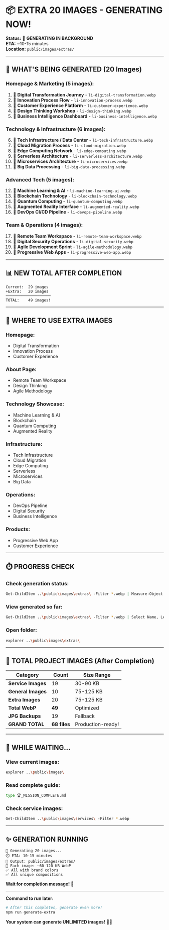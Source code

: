 # 📦 EXTRA 20 IMAGES - GENERATING NOW!

**Status:** 🔄 **GENERATING IN BACKGROUND**  
**ETA:** ~10-15 minutes  
**Location:** `public/images/extras/`

---

## 🎨 **WHAT'S BEING GENERATED (20 Images)**

### **Homepage & Marketing (5 images):**

1. 🔄 **Digital Transformation Journey** - `li-digital-transformation.webp`
2. 🔄 **Innovation Process Flow** - `li-innovation-process.webp`
3. 🔄 **Customer Experience Platform** - `li-customer-experience.webp`
4. 🔄 **Design Thinking Workshop** - `li-design-thinking.webp`
5. 🔄 **Business Intelligence Dashboard** - `li-business-intelligence.webp`

### **Technology & Infrastructure (6 images):**

6. 🔄 **Tech Infrastructure / Data Center** - `li-tech-infrastructure.webp`
7. 🔄 **Cloud Migration Process** - `li-cloud-migration.webp`
8. 🔄 **Edge Computing Network** - `li-edge-computing.webp`
9. 🔄 **Serverless Architecture** - `li-serverless-architecture.webp`
10. 🔄 **Microservices Architecture** - `li-microservices.webp`
11. 🔄 **Big Data Processing** - `li-big-data-processing.webp`

### **Advanced Tech (5 images):**

12. 🔄 **Machine Learning & AI** - `li-machine-learning-ai.webp`
13. 🔄 **Blockchain Technology** - `li-blockchain-technology.webp`
14. 🔄 **Quantum Computing** - `li-quantum-computing.webp`
15. 🔄 **Augmented Reality Interface** - `li-augmented-reality.webp`
16. 🔄 **DevOps CI/CD Pipeline** - `li-devops-pipeline.webp`

### **Team & Operations (4 images):**

17. 🔄 **Remote Team Workspace** - `li-remote-team-workspace.webp`
18. 🔄 **Digital Security Operations** - `li-digital-security.webp`
19. 🔄 **Agile Development Sprint** - `li-agile-methodology.webp`
20. 🔄 **Progressive Web Apps** - `li-progressive-web-app.webp`

---

## 📊 **NEW TOTAL AFTER COMPLETION**

```
Current:  29 images
+Extra:   20 images
────────────────────
TOTAL:    49 images!
```

---

## 🎯 **WHERE TO USE EXTRA IMAGES**

### **Homepage:**

- Digital Transformation
- Innovation Process
- Customer Experience

### **About Page:**

- Remote Team Workspace
- Design Thinking
- Agile Methodology

### **Technology Showcase:**

- Machine Learning & AI
- Blockchain
- Quantum Computing
- Augmented Reality

### **Infrastructure:**

- Tech Infrastructure
- Cloud Migration
- Edge Computing
- Serverless
- Microservices
- Big Data

### **Operations:**

- DevOps Pipeline
- Digital Security
- Business Intelligence

### **Products:**

- Progressive Web App
- Customer Experience

---

## ⏱️ **PROGRESS CHECK**

### **Check generation status:**

```bash
Get-ChildItem ..\public\images\extras\ -Filter *.webp | Measure-Object
```

### **View generated so far:**

```bash
Get-ChildItem ..\public\images\extras\ -Filter *.webp | Select Name, Length
```

### **Open folder:**

```bash
explorer ..\public\images\extras\
```

---

## 🎊 **TOTAL PROJECT IMAGES (After Completion)**

| Category           | Count        | Size Range        |
| ------------------ | ------------ | ----------------- |
| **Service Images** | 19           | 30-90 KB          |
| **General Images** | 10           | 75-125 KB         |
| **Extra Images**   | 20           | 75-125 KB         |
| **Total WebP**     | **49**       | Optimized         |
| **JPG Backups**    | 19           | Fallback          |
| **GRAND TOTAL**    | **68 files** | Production-ready! |

---

## 🚀 **WHILE WAITING...**

### **View current images:**

```bash
explorer ..\public\images\
```

### **Read complete guide:**

```bash
type 🏆_MISSION_COMPLETE.md
```

### **Check service images:**

```bash
Get-ChildItem ..\public\images\services\ -Filter *.webp
```

---

## ✨ **GENERATION RUNNING**

```
🔄 Generating 20 images...
⏱️ ETA: 10-15 minutes
📁 Output: public/images/extras/
🎨 Each image: ~60-120 KB WebP
✅ All with brand colors
✅ All unique compositions
```

**Wait for completion message!** 🎉

---

**Command to run later:**

```bash
# After this completes, generate even more!
npm run generate-extra
```

**Your system can generate UNLIMITED images!** 🚀✨

